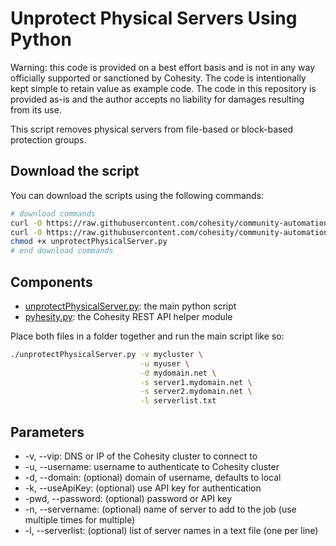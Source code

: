 # Unprotect Physical Servers Using Python

Warning: this code is provided on a best effort basis and is not in any way officially supported or sanctioned by Cohesity. The code is intentionally kept simple to retain value as example code. The code in this repository is provided as-is and the author accepts no liability for damages resulting from its use.

This script removes physical servers from file-based or block-based protection groups.

## Download the script

You can download the scripts using the following commands:

```bash
# download commands
curl -O https://raw.githubusercontent.com/cohesity/community-automation-samples/main/python/unprotectPhysicalServer/unprotectPhysicalServer.py
curl -O https://raw.githubusercontent.com/cohesity/community-automation-samples/main/python/pyhesity.py
chmod +x unprotectPhysicalServer.py
# end download commands
```

## Components

* [unprotectPhysicalServer.py](https://raw.githubusercontent.com/cohesity/community-automation-samples/main/python/unprotectPhysicalServer/unprotectPhysicalServer.py): the main python script
* [pyhesity.py](https://raw.githubusercontent.com/cohesity/community-automation-samples/main/python/pyhesity/pyhesity.py): the Cohesity REST API helper module

Place both files in a folder together and run the main script like so:

```bash
./unprotectPhysicalServer.py -v mycluster \
                             -u myuser \
                             -d mydomain.net \
                             -s server1.mydomain.net \
                             -s server2.mydomain.net \
                             -l serverlist.txt
```

## Parameters

* -v, --vip: DNS or IP of the Cohesity cluster to connect to
* -u, --username: username to authenticate to Cohesity cluster
* -d, --domain: (optional) domain of username, defaults to local
* -k, --useApiKey: (optional) use API key for authentication
* -pwd, --password: (optional) password or API key
* -n, --servername: (optional) name of server to add to the job (use multiple times for multiple)
* -l, --serverlist: (optional) list of server names in a text file (one per line)
